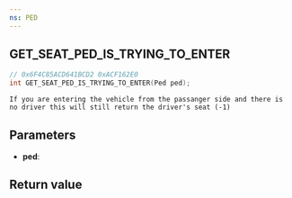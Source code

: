 ```yaml
---
ns: PED
---
```

## GET_SEAT_PED_IS_TRYING_TO_ENTER

```c
// 0x6F4C85ACD641BCD2 0xACF162E0
int GET_SEAT_PED_IS_TRYING_TO_ENTER(Ped ped);
```

```
If you are entering the vehicle from the passanger side and there is no driver this will still return the driver's seat (-1)
```


## Parameters
* **ped**: 

## Return value
